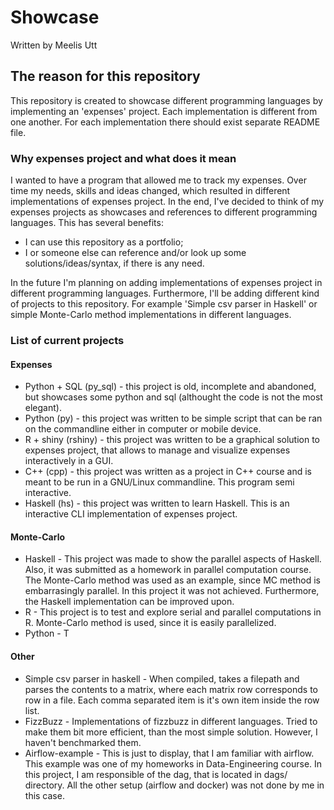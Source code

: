 # Showcase

Written by
Meelis Utt

## The reason for this repository

This repository is created to showcase different programming languages by implementing an 'expenses' project.
Each implementation is different from one another. For each implementation there should exist separate README file.

### Why expenses project and what does it mean

I wanted to have a program that allowed me to track my expenses. Over time my needs, skills and ideas changed, which resulted in different implementations of expenses project. In the end, I've decided to think of my expenses projects as showcases and references to different programming languages. This has several benefits:

* I can use this repository as a portfolio; 
* I or someone else can reference and/or look up some solutions/ideas/syntax, if there is any need. 

In the future I'm planning on adding implementations of expenses project in different programming languages. Furthermore, I'll be adding different kind of projects to this repository. For example 'Simple csv parser in Haskell' or simple Monte-Carlo method implementations in different languages.

### List of current projects

#### Expenses

* Python + SQL (py_sql) - this project is old, incomplete and abandoned, but showcases some python and sql (althought the code is not the most elegant).
* Python (py) -  this project was written to be simple script that can be ran on the commandline either in computer or mobile device.
* R + shiny (rshiny) - this project was written to be a graphical solution to expenses project, that allows to manage and visualize expenses interactively in a GUI.
* C++ (cpp) - this project was written as a project in C++ course and is meant to be run in a GNU/Linux commandline. This program semi interactive.
* Haskell (hs) - this project was written to learn Haskell. This is an interactive CLI implementation of expenses project.

#### Monte-Carlo

* Haskell - This project was made to show the parallel aspects of Haskell. Also, it was submitted as a homework in parallel computation course. The Monte-Carlo method was used as an example, since MC method is embarrasingly parallel. In this project it was not achieved. Furthermore, the Haskell implementation can be improved upon.
* R - This project is to test and explore serial and parallel computations in R. Monte-Carlo method is used, since it is easily parallelized.
* Python - T

#### Other

* Simple csv parser in haskell - When compiled, takes a filepath and parses the contents to a matrix, where each matrix row corresponds to row in a file. Each comma separated item is it's own item inside the row list.
* FizzBuzz - Implementations of fizzbuzz in different languages. Tried to make them bit more efficient, than the most simple solution. However, I haven't benchmarked them.
* Airflow-example - This is just to display, that I am familiar with airflow. This example was one of my homeworks in Data-Engineering course. In this project, I am responsible of the dag, that is located in dags/ directory. All the other setup (airflow and docker) was not done by me in this case.
